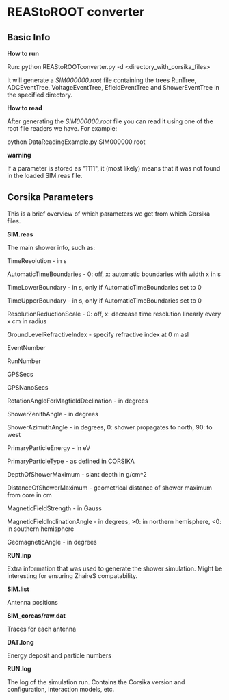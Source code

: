 REAStoROOT converter
===========================

Basic Info
-----------

**How to run**

Run:
python REAStoROOTconverter.py -d <directory_with_corsika_files>

It will generate a _SIM000000.root_ file containing the trees RunTree, ADCEventTree, VoltageEventTree, EfieldEventTree and ShowerEventTree in the specified directory. 

**How to read**

After generating the _SIM000000.root_ file you can read it using one of the root file readers we have. For example:

python DataReadingExample.py SIM000000.root


**warning**

If a parameter is stored as "1111", it (most likely) means that it was not found in the loaded SIM.reas file.


Corsika Parameters
-------------------
This is a brief overview of which parameters we get from which Corsika files.

**SIM.reas**

The main shower info, such as:

TimeResolution - in s

AutomaticTimeBoundaries - 0: off, x: automatic boundaries with width x in s

TimeLowerBoundary - in s, only if AutomaticTimeBoundaries set to 0

TimeUpperBoundary - in s, only if AutomaticTimeBoundaries set to 0

ResolutionReductionScale - 0: off, x: decrease time resolution linearly every x cm in radius

GroundLevelRefractiveIndex - specify refractive index at 0 m asl

EventNumber

RunNumber

GPSSecs

GPSNanoSecs         

RotationAngleForMagfieldDeclination - in degrees

ShowerZenithAngle - in degrees

ShowerAzimuthAngle - in degrees, 0: shower propagates to north, 90: to west

PrimaryParticleEnergy - in eV

PrimaryParticleType - as defined in CORSIKA

DepthOfShowerMaximum - slant depth in g/cm^2

DistanceOfShowerMaximum - geometrical distance of shower maximum from core in cm

MagneticFieldStrength - in Gauss

MagneticFieldInclinationAngle - in degrees, >0: in northern hemisphere, <0: in southern hemisphere

GeomagneticAngle - in degrees


**RUN.inp**

Extra information that was used to generate the shower simulation. Might be interesting for ensuring ZhaireS compatability.

**SIM.list**

Antenna positions

**SIM_coreas/raw.dat**

Traces for each antenna

**DAT.long**

Energy deposit and particle numbers

**RUN.log**

The log of the simulation run. Contains the Corsika version and configuration, interaction models, etc.
